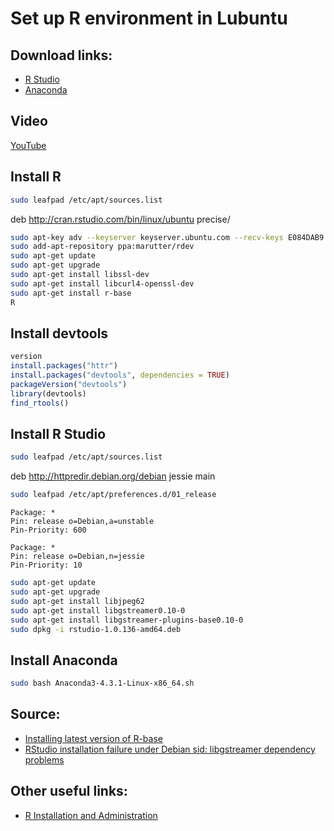 # Set up R environment in Lubuntu

## Download links:
- [R Studio](
https://www.rstudio.com/products/rstudio/download/#download)
- [Anaconda](https://www.continuum.io/downloads#linux)

## Video
[YouTube](https://youtu.be/gER-SGaIsu4)

## Install R

```bash
sudo leafpad /etc/apt/sources.list
```
deb http://cran.rstudio.com/bin/linux/ubuntu precise/

```bash
sudo apt-key adv --keyserver keyserver.ubuntu.com --recv-keys E084DAB9
sudo add-apt-repository ppa:marutter/rdev
sudo apt-get update
sudo apt-get upgrade
sudo apt-get install libssl-dev
sudo apt-get install libcurl4-openssl-dev
sudo apt-get install r-base
R
```

## Install devtools

```R
version
install.packages("httr")
install.packages("devtools", dependencies = TRUE)
packageVersion("devtools")
library(devtools)
find_rtools()
```

## Install R Studio

```bash
sudo leafpad /etc/apt/sources.list
```
deb http://httpredir.debian.org/debian jessie main


```bash
sudo leafpad /etc/apt/preferences.d/01_release
```

```text
Package: *
Pin: release o=Debian,a=unstable
Pin-Priority: 600

Package: *
Pin: release o=Debian,n=jessie
Pin-Priority: 10
```

```bash
sudo apt-get update
sudo apt-get upgrade
sudo apt-get install libjpeg62
sudo apt-get install libgstreamer0.10-0
sudo apt-get install libgstreamer-plugins-base0.10-0
sudo dpkg -i rstudio-1.0.136-amd64.deb
```

## Install Anaconda

```bash
sudo bash Anaconda3-4.3.1-Linux-x86_64.sh
```

## Source:
- [Installing latest version of R-base](http://askubuntu.com/questions/218708/installing-latest-version-of-r-base)
- [RStudio installation failure under Debian sid: libgstreamer dependency problems](http://stackoverflow.com/questions/37550993/rstudio-installation-failure-under-debian-sid-libgstreamer-dependency-problems)


## Other useful links:
- [R Installation and Administration](https://cran.r-project.org/doc/manuals/r-release/R-admin.html)
